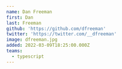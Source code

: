 ```yaml
---
name: Dan Freeman
first: Dan
last: Freeman
github: 'https://github.com/dfreeman'
twitter: 'https://twitter.com/__dfreeman'
image: dfreeman.jpg
added: 2022-03-09T18:25:00.000Z
teams:
  - typescript
---
```

